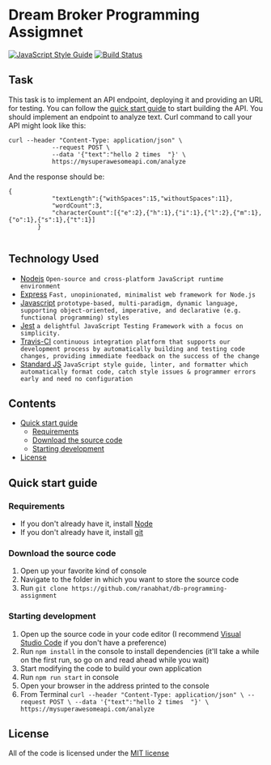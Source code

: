 # Dream Broker Programming Assigmnet

[![JavaScript Style Guide](https://img.shields.io/badge/code_style-standard-brightgreen.svg)](https://standardjs.com) [![Build Status](https://travis-ci.com/ranabhat/db-programming-assignment.svg?token=gMdiyfiTb9AJMAZY1F7M&branch=master)](https://travis-ci.com/ranabhat/db-programming-assignment)


## Task

This task is to implement an API endpoint, deploying it and providing an URL for testing. You can follow the [quick start guide](#quickstart) to start building the API. 
You should implement an endpoint to analyze text. Curl command to call your API might look like this: 
```
curl --header "Content-Type: application/json" \
            --request POST \
            --data '{"text":"hello 2 times  "}' \
            https://mysuperawesomeapi.com/analyze
```
And the response should be:
```
{
            "textLength":{"withSpaces":15,"withoutSpaces":11},
            "wordCount":3,
            "characterCount":[{"e":2},{"h":1},{"i":1},{"l":2},{"m":1},{"o":1},{"s":1},{"t":1}]
        }
            
```

## Technology Used
- [Nodejs](https://nodejs.org/en/download/) `Open-source and cross-platform JavaScript runtime environment`
- [Express](https://expressjs.com/) `Fast, unopinionated, minimalist web framework for Node.js`
- [Javascript](https://developer.mozilla.org/en-US/docs/Web/JavaScript/About_JavaScript) `prototype-based, multi-paradigm, dynamic language, supporting object-oriented, imperative, and declarative (e.g. functional programming) styles`
- [Jest](https://jestjs.io/docs/en/getting-started) `a delightful JavaScript Testing Framework with a focus on simplicity.`
- [Travis-CI](https://docs.travis-ci.com/) `continuous integration platform that supports our development process by automatically building and testing code changes, providing immediate feedback on the success of the change`
- [Standard JS](https://standardjs.com/) `JavaScript style guide, linter, and formatter which automatically format code, catch style issues & programmer errors early and need no configuration`

## Contents
- [Quick start guide](#quickstart)
    - [Requirements](#requirements)
    - [Download the source code](#download)
    - [Starting development](#startingdevelopment)
- [License](#license)

## <a name="quickstart">Quick start guide</a>

### <a name="requirements">Requirements</a>
- If you don't already have it, install [Node](https://nodejs.org/en/download/)
- If you don't already have it, install [git](https://git-scm.com/book/en/v2/Getting-Started-Installing-Git)


### <a name="download">Download the source code</a>
1. Open up your favorite kind of console
2. Navigate to the folder in which you want to store the source code
3. Run `git clone https://github.com/ranabhat/db-programming-assignment`


### <a name="startingdevelopment">Starting development</a>
1. Open up the source code in your code editor (I recommend [Visual Studio Code](https://code.visualstudio.com/) if you don't have a preference)
2. Run `npm install` in the console to install dependencies (it'll take a while on the first run, so go on and read ahead while you wait)
3. Start modifying the code to build your own application
5. Run `npm run start` in console
6. Open your browser in the address printed to the console
7. From Terminal `curl --header "Content-Type: application/json" \
            --request POST \
            --data '{"text":"hello 2 times  "}' \
            https://mysuperawesomeapi.com/analyze `

## <a name="license">License</a>

All of the code is licensed under the [MIT license](LICENSE)
